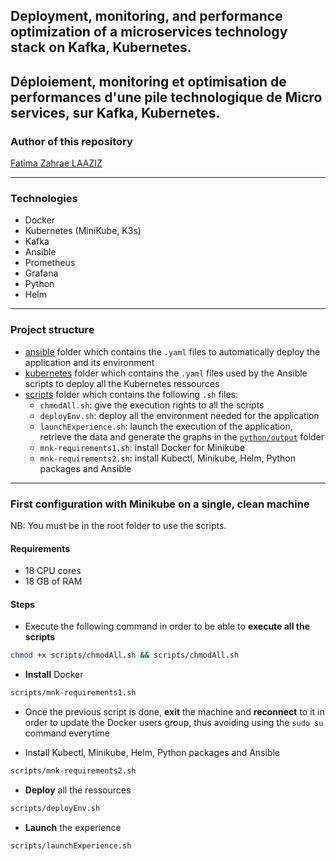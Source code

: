 ## Deployment, monitoring, and performance optimization of a microservices technology stack on Kafka, Kubernetes.
## Déploiement, monitoring et optimisation de performances d'une pile technologique de Micro services, sur Kafka, Kubernetes.

### Author of this repository
[Fatima Zahrae LAAZIZ](https://github.com/fatimazahraelaaziz)


---

### Technologies
- Docker
- Kubernetes (MiniKube, K3s)
- Kafka
- Ansible
- Prometheus
- Grafana
- Python
- Helm

---

### Project structure
- [ansible](https://github.com/fatimazahraelaaziz/Deployment/tree/master/ansible) folder which contains the `.yaml` files to automatically deploy the application and its environment
- [kubernetes](https://github.com/fatimazahraelaaziz/Deployment/tree/master/kubernetes) folder which contains the `.yaml` files used by the Ansible scripts to deploy all the Kubernetes ressources
- [scripts](https://github.com/fatimazahraelaaziz/Deployment/tree/master/scripts) folder which contains the following `.sh` files:
  - `chmodAll.sh`: give the execution rights to all the scripts
  - `deployEnv.sh`: deploy all the environment needed for the application
  - `launchExperience.sh`: launch the execution of the application, retrieve the data and generate the graphs in the [`python/output`](https://github.com/fatimazahraelaaziz/Deployment/tree/master/python/output) folder
  - `mnk-requirements1.sh`: install Docker for Minikube
  - `mnk-requirements2.sh`: install Kubectl, Minikube, Helm, Python packages and Ansible

---
 
### First configuration with Minikube on a single, clean machine
NB: You must be in the root folder to use the scripts.

#### Requirements
- 18 CPU cores
- 18 GB of RAM

#### Steps

- Execute the following command in order to be able to **execute all the scripts**
```bash
chmod +x scripts/chmodAll.sh && scripts/chmodAll.sh
```
- **Install** Docker
```bash
scripts/mnk-requirements1.sh
```
- Once the previous script is done, **exit** the machine and **reconnect** to it in order to update the Docker users group, thus avoiding using the `sudo su` command everytime


- Install Kubectl, Minikube, Helm, Python packages and Ansible
```bash
scripts/mnk-requirements2.sh
```
- **Deploy** all the ressources
```bash
scripts/deployEnv.sh
```

- **Launch** the experience
```bash
scripts/launchExperience.sh
```
